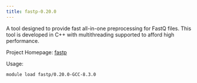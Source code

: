 ```yaml
---
title: fastp-0.20.0
---
```

A tool designed to provide fast all-in-one preprocessing for FastQ files.
 This tool is developed in C++ with multithreading supported to afford high performance.

Project Homepage: [fastp](https://github.com/OpenGene/fastp)

Usage:
```
module load fastp/0.20.0-GCC-8.3.0
```
